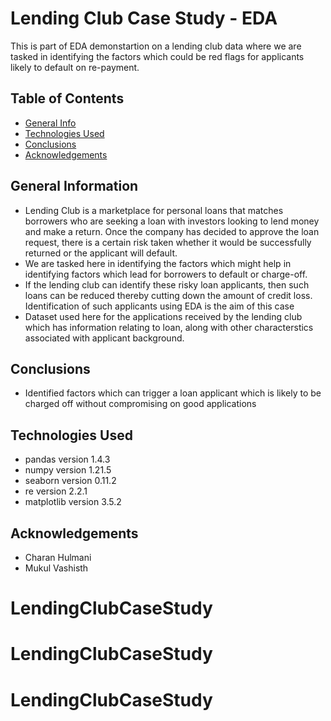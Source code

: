 # Lending Club Case Study - EDA
This is part of EDA demonstartion on a lending club data where we are tasked in identifying the factors which could be red flags for applicants likely to default on re-payment.


## Table of Contents
* [General Info](#general-information)
* [Technologies Used](#technologies-used)
* [Conclusions](#conclusions)
* [Acknowledgements](#acknowledgements)


## General Information
- Lending Club is a marketplace for personal loans that matches borrowers who are seeking a loan with investors looking to lend money and make a
return. Once the company has decided to approve the loan request, there is a certain risk taken whether it would be successfully returned or the applicant will default. 
- We are tasked here in identifying the factors which might help in identifying factors which lead for borrowers to default or charge-off. 
- If the lending club can identify these risky loan applicants, then such loans can be reduced thereby cutting down the amount of credit loss. Identification of such applicants using EDA is the aim of this case
- Dataset used here for the applications received by the lending club which has information relating to loan, along with other characterstics associated with applicant background.


## Conclusions
- Identified factors which can trigger a loan applicant which is likely to be charged off without compromising on good applications


## Technologies Used
- pandas  version  1.4.3
- numpy  version  1.21.5
- seaborn  version  0.11.2
- re  version  2.2.1
- matplotlib  version  3.5.2


## Acknowledgements
- Charan Hulmani
- Mukul Vashisth


# LendingClubCaseStudy
# LendingClubCaseStudy
# LendingClubCaseStudy
